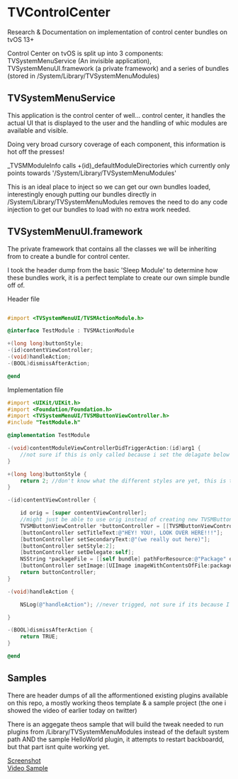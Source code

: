 # TVControlCenter
Research &amp; Documentation on implementation of control center bundles on tvOS 13+

Control Center on tvOS is split up into 3 components: TVSystemMenuService (An invisible application), TVSystemMenuUI.framework (a private framework) and a series of bundles (stored in /System/Library/TVSystemMenuModules)

## TVSystemMenuService

This application is the control center of well... control center, it handles the actual UI that is displayed to the user and the handling of whic modules are available and visible.

Doing very broad cursory coverage of each component, this information is hot off the presses!

_TVSMModuleInfo calls +(id)_defaultModuleDirectories which currently only points towards '/System/Library/TVSystemMenuModules'

This is an ideal place to inject so we can get our own bundles loaded, interestingly enough putting our bundles directly in /System/Library/TVSystemMenuModules removes the need to do any code injection to get our bundles to load with no extra work needed.

## TVSystemMenuUI.framework

The private framework that contains all the classes we will be inheriting from to create a bundle for control center.

I took the header dump from the basic 'Sleep Module' to determine how these bundles work, it is a perfect template to create our own simple bundle off of.

Header file

```Objective-C

#import <TVSystemMenuUI/TVSMActionModule.h>

@interface TestModule : TVSMActionModule

+(long long)buttonStyle;
-(id)contentViewController;
-(void)handleAction;
-(BOOL)dismissAfterAction;

@end

```

Implementation file

```Objective-C
#import <UIKit/UIKit.h>
#import <Foundation/Foundation.h>
#import <TVSystemMenuUI/TVSMButtonViewController.h>
#include "TestModule.h"

@implementation TestModule

-(void)contentModuleViewControllerDidTriggerAction:(id)arg1 {
    //not sure if this is only called because i set the delagate below or not
}

+(long long)buttonStyle {
    return 2; //don't know what the different styles are yet, this is the same used by the Sleep Module
}

-(id)contentViewController {

    id orig = [super contentViewController];
    //might just be able to use orig instead of creating new TVSMButtonViewController
    TVSMButtonViewController *buttonController = [[TVSMButtonViewController alloc] init];
    [buttonController setTitleText:@"HEY! YOU!, LOOK OVER HERE!!!"];
    [buttonController setSecondaryText:@"(we really out here)"];
    [buttonController setStyle:2];
    [buttonController setDelegate:self];
    NSString *packageFile = [[self bundle] pathForResource:@"Package" ofType:@"png"];
    [buttonController setImage:[UIImage imageWithContentsOfFile:packageFile]];
    return buttonController;
}

-(void)handleAction {

    NSLog(@"handleAction"); //never trigged, not sure if its because I set the above delegate or not

}

-(BOOL)dismissAfterAction {
    return TRUE;
}

@end
```

## Samples

There are header dumps of all the afformentioned existing plugins available on this repo, a mostly working theos template & a sample project (the one i showed the video of earlier today on twitter)

There is an aggegate theos sample that will build the tweak needed to run plugins from /Library/TVSystemMenuModules instead of the default system path AND the sample HelloWorld plugin, it attempts to restart backboardd, but that part isnt quite working yet. 

[Screenshot](https://pbs.twimg.com/media/ELZ_vIGUcAEbft5?format=jpg&name=large) <br/>
[Video Sample](https://twitter.com/nitoTV/status/1204292437406961664?s=20)

